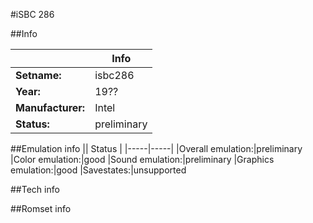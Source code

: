 #iSBC 286

##Info

||Info|
|-----|-----|
|**Setname:**|isbc286
|**Year:**|19??
|**Manufacturer:**|Intel
|**Status:**|preliminary

##Emulation info
|| Status |
|-----|-----|
|Overall emulation:|preliminary
|Color emulation:|good
|Sound emulation:|preliminary
|Graphics emulation:|good
|Savestates:|unsupported

##Tech info

##Romset info

<!--- START OF EDITED COMMENT DO NOT TOUCH TEXT ABOVE-->
